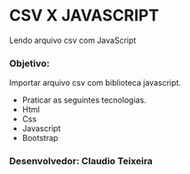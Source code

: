# CSV X JAVASCRIPT

Lendo arquivo csv com JavaScript

### Objetivo:

Importar arquivo csv com biblioteca javascript.

* Praticar as seguintes tecnologias.
* Html
* Css
* Javascript
* Bootstrap

### Desenvolvedor: Claudio Teixeira
